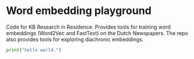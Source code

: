 # Word embedding playground
Code for KB Research in Residence. Provides tools for training word embeddings (Word2Vec and FastText) on the Dutch Newspapers. The repo also provides tools for exploring diachronic embeddings.


```python
print("hello world.")
```

